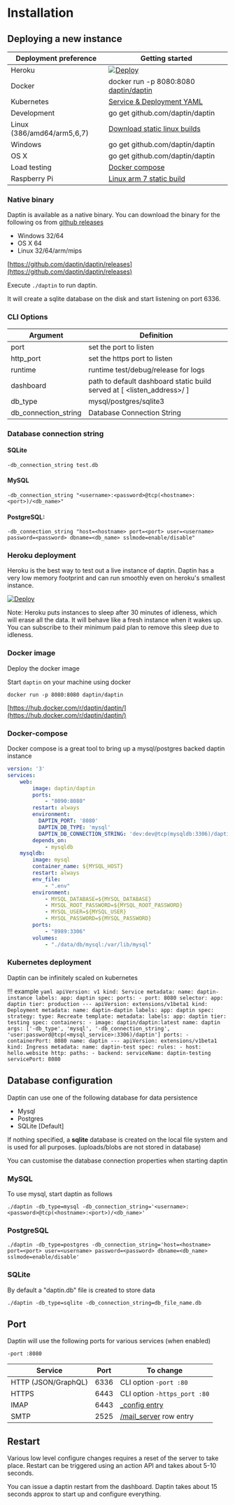 # Installation

## Deploying a new instance

| Deployment preference      | Getting started                                                                                                               |
| -------------------------- | ----------------------------------------------------------------------------------------------------------------------------- |
| Heroku                     | [![Deploy](https://www.herokucdn.com/deploy/button.svg)](https://heroku.com/deploy?template=https://github.com/daptin/daptin) |
| Docker                     | docker run -p 8080:8080 [daptin/daptin](https://hub.docker.com/r/daptin/daptin)                                               |
| Kubernetes                 | [Service & Deployment YAML](#kubernetes)                                                                                      |
| Development                | go get github.com/daptin/daptin                                                                                               |
| Linux (386/amd64/arm5,6,7) | [Download static linux builds](https://github.com/daptin/daptin/releases)                                                     |
| Windows                    | go get github.com/daptin/daptin                                                                                               |
| OS X                       | go get github.com/daptin/daptin                                                                                               |
| Load testing               | [Docker compose](#docker-compose)                                                                                             |
| Raspberry Pi               | [Linux arm 7 static build](https://github.com/daptin/daptin/releases)                                                         |



### Native binary

Daptin is available as a native binary. You can download the binary for the following os from [github releases](https://github.com/daptin/daptin/releases)

- Windows 32/64
- OS X  64
- Linux  32/64/arm/mips

[https://github.com/daptin/daptin/releases](https://github.com/daptin/daptin/releases)

Execute ```./daptin``` to run daptin.

It will create a sqlite database on the disk and start listening on port 6336.

### CLI Options

Argument | Definition
--- | ---
port | set the port to listen
http_port | set the https port to listen
runtime | runtime test/debug/release for logs
dashboard | path to default dashboard static build served at [ <listen_address>/ ]
db_type | mysql/postgres/sqlite3
db_connection_string |   Database Connection String


### Database connection string

#### SQLite

```-db_connection_string test.db```

#### MySQL

```-db_connection_string "<username>:<password>@tcp(<hostname>:<port>)/<db_name>"```

#### PostgreSQL:

```-db_connection_string "host=<hostname> port=<port> user=<username> password=<password> dbname=<db_name> sslmode=enable/disable"```

### Heroku deployment

Heroku is the best way to test out a live instance of daptin. Daptin has a very low memory footprint and can run smoothly even on heroku's smallest instance.

[![Deploy](https://www.herokucdn.com/deploy/button.svg)](https://heroku.com/deploy?template=https://github.com/daptin/daptin)

Note: Heroku puts instances to sleep after 30 minutes of idleness, which will erase all the data. It will behave like a fresh instance when it wakes up. You can subscribe to their minimum paid plan to remove this sleep due to idleness.

### Docker image

Deploy the docker image

Start ```daptin``` on your machine using docker

```docker run -p 8080:8080 daptin/daptin```


[https://hub.docker.com/r/daptin/daptin/](https://hub.docker.com/r/daptin/daptin/)


### Docker-compose

Docker compose is a great tool to bring up a mysql/postgres backed daptin instance


```yaml
version: '3'
services:
    web:
        image: daptin/daptin
        ports:
            - "8090:8080"
        restart: always
        environment:
          DAPTIN_PORT: '8080'
          DAPTIN_DB_TYPE: 'mysql'
          DAPTIN_DB_CONNECTION_STRING: 'dev:dev@tcp(mysqldb:3306)/daptin'
        depends_on:
            - mysqldb
    mysqldb:
        image: mysql
        container_name: ${MYSQL_HOST}
        restart: always
        env_file:
            - ".env"
        environment:
            - MYSQL_DATABASE=${MYSQL_DATABASE}
            - MYSQL_ROOT_PASSWORD=${MYSQL_ROOT_PASSWORD}
            - MYSQL_USER=${MYSQL_USER}
            - MYSQL_PASSWORD=${MYSQL_PASSWORD}
        ports:
            - "8989:3306"
        volumes:
            - "./data/db/mysql:/var/lib/mysql"
```


### Kubernetes deployment

Daptin can be infinitely scaled on kubernetes

!!! example
    ```yaml
    apiVersion: v1
    kind: Service
    metadata:
      name: daptin-instance
      labels:
        app: daptin
    spec:
      ports:
        - port: 8080
      selector:
        app: daptin
        tier: production
    ---
    apiVersion: extensions/v1beta1
    kind: Deployment
    metadata:
      name: daptin-daptin
      labels:
        app: daptin
    spec:
      strategy:
        type: Recreate
      template:
        metadata:
          labels:
            app: daptin
            tier: testing
        spec:
          containers:
          - image: daptin/daptin:latest
            name: daptin
            args: ['-db_type', 'mysql', '-db_connection_string', 'user:password@tcp(<mysql_service>:3306)/daptin']
            ports:
            - containerPort: 8080
              name: daptin
    ---
    apiVersion: extensions/v1beta1
    kind: Ingress
    metadata:
      name: daptin-test
    spec:
      rules:
      - host: hello.website
        http:
          paths:
          - backend:
              serviceName: daptin-testing
              servicePort: 8080
    ```


## Database configuration

Daptin can use one of the following database for data persistence

- Mysql
- Postgres
- SQLite [Default]

If nothing specified, a **sqlite** database is created on the local file system and is used for all purposes. (uploads/blobs are not stored in database)

You can customise the database connection properties when starting daptin

### MySQL

To use mysql, start daptin as follows

```./daptin -db_type=mysql -db_connection_string='<username>:<password>@tcp(<hostname>:<port>)/<db_name>'```

### PostgreSQL

```./daptin -db_type=postgres -db_connection_string='host=<hostname> port=<port> user=<username> password=<password> dbname=<db_name> sslmode=enable/disable'```

### SQLite

By default a "daptin.db" file is created to store data

```./daptin -db_type=sqlite -db_connection_string=db_file_name.db```


## Port

Daptin will use the following ports for various services (when enabled)

```-port :8080```

| Service             | Port               | To change                                        |
| ------------------- | ------------------ | ------------------------------------------------ |
| HTTP (JSON/GraphQL) | 6336               | CLI option ```-port :80```                       |
| HTTPS               | 6443               | CLI option ```-https_port :80```                 |
| IMAP                | 6443               | [_config entry](/setting-up/enabling-features) |
| SMTP                | 2525               | [/mail_server](/features/enable-smtp-imap) row entry                       |



## Restart

Various low level configure changes requires a reset of the server to take place. Restart can be triggered using an action API and takes about 5-10 seconds.

You can issue a daptin restart from the dashboard. Daptin takes about 15 seconds approx to start up and configure everything.
